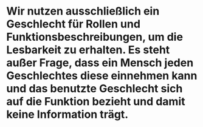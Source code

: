 # Wir nutzen ausschließlich ein Geschlecht für Rollen und Funktionsbeschreibungen, um die Lesbarkeit zu erhalten. Es steht außer Frage, dass ein Mensch jeden Geschlechtes diese einnehmen kann und das benutzte Geschlecht sich auf die Funktion bezieht und damit keine Information trägt.